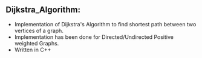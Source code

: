 ## Dijkstra_Algorithm:

- Implementation of Dijkstra's Algorithm to find shortest path between two vertices of a graph.
- Implementation has been done for Directed/Undirected Positive weighted Graphs.
- Written in C++

